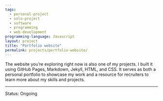```yaml
---
tags:
  - personal-project
  - solo-project
  - software
  - programming
  - web-development
programming-language: Javascript
layout: project
title: "Portfolio website"
permalink: projects/portfolio-website/
---
```


The website you’re exploring right now is also one of my projects. I built it using GitHub Pages, Markdown, Jekyll, HTML, and CSS. It serves as both a personal portfolio to showcase my work and a resource for recruiters to learn more about my skills and projects.

---
Status: Ongoing  
